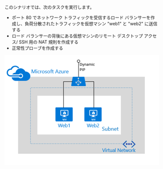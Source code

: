 このシナリオでは、次のタスクを実行します。

* ポート 80 でネットワーク トラフィックを受信するロード バランサーを作成し、負荷分散されたトラフィックを仮想マシン "web1" と "web2" に送信する
* ロード バランサーの背後にある仮想マシンのリモート デスクトップ アクセス/ SSH 用の NAT 規則を作成する
* 正常性プローブを作成する

![ロード バランサーのシナリオ](./media/load-balancer-get-started-internet-scenario-include/scenario-classic.png)

<!---HONumber=AcomDC_0914_2016-->